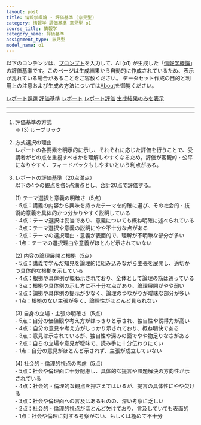 ```yaml
---
layout: post
title: 情報学概論 - 評価基準 (意見型)
category: 情報学 評価基準 意見型 o1
course_title: 情報学
category_name: 評価基準
assignment_type: 意見型
model_name: o1
---
```


以下のコンテンツは、[プロンプト](https://github.com/takedatoshiyuki/synthetic_assignments/tree/main/generated/情報学/o1/prompt_評価基準-意見型.md)を入力して、AI (o1) が生成した「[情報学概論](/contents/情報学/)」の評価基準です。このページは生成結果から自動的に作成されているため、表示が乱れている場合があることをご容赦ください。
データセット作成の目的と利用上の注意および生成の方法については[About](/About)を御覧ください。

[レポート課題](../レポート課題-意見型)
[評価基準](../評価基準-意見型)
[レポート](../レポート-意見型)
[レポート評価](../レポート評価-意見型)
[生成結果のみを表示](https://github.com/takedatoshiyuki/synthetic_assignments/tree/main/generated/情報学/o1/評価基準-意見型.md)
  

***
***
  
1. 評価基準の方式  
   → (3) ルーブリック

2. 方式選択の理由  
   レポートの各要素を明示的に示し、それぞれに応じた評価を行うことで、受講者がどの点を重視すべきかを理解しやすくなるため。評価が客観的・公平になりやすく、フィードバックもしやすいという利点がある。

3. レポートの評価基準（20点満点）  
   以下の4つの観点を各5点満点とし、合計20点で評価する。

   (1) テーマ選択と意義の明確さ（5点）  
       - 5点：講義の内容から興味を持ったテーマを的確に選び、その社会的・技術的意義を具体的かつ分かりやすく説明している  
       - 4点：テーマ選択は妥当であり、意義についても概ね明確に述べられている  
       - 3点：テーマ選択や意義の説明にやや不十分な点がある  
       - 2点：テーマの選択理由・意義が表面的で、理解が不明瞭な部分が多い  
       - 1点：テーマの選択理由や意義がほとんど示されていない  

   (2) 内容の論理展開と根拠（5点）  
       - 5点：講義で学んだ知見を論理的に組み込みながら主張を展開し、適切かつ具体的な根拠を示している  
       - 4点：根拠や具体例が概ね示されており、全体として論理の筋は通っている  
       - 3点：根拠や具体例の示し方に不十分な点があり、論理展開がやや弱い  
       - 2点：論拠や具体例の提示が少なく、論理のつながりが曖昧な部分が多い  
       - 1点：根拠のない主張が多く、論理性がほとんど見られない  

   (3) 自身の立場・主張の明確さ（5点）  
       - 5点：自分の価値観や考え方がはっきりと示され、独自性や説得力が高い  
       - 4点：自分の意見や考え方がしっかり示されており、概ね明快である  
       - 3点：意見は示されているが、独自性や深みの面でやや物足りなさがある  
       - 2点：自らの立場や意見が曖昧で、読み手に十分伝わりにくい  
       - 1点：自分の意見がほとんど示されず、主張が成立していない  

   (4) 社会的・倫理的視点の考慮（5点）  
       - 5点：社会や倫理面に十分配慮し、具体的な提言や課題解決の方向性が示されている  
       - 4点：社会的・倫理的な観点を押さえてはいるが、提言の具体性にやや欠ける  
       - 3点：社会や倫理面への言及はあるものの、深い考察に乏しい  
       - 2点：社会的・倫理的視点がほとんど欠けており、言及していても表面的  
       - 1点：社会や倫理に対する考察がない、もしくは極めて不十分

